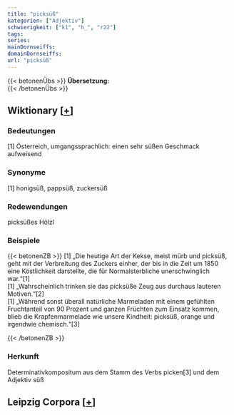 ```yaml
---
title: "picksüß"
kategorien: ["Adjektiv"]
schwierigkeit: ["k1", "h_", "r22"]
tags:
series:
mainDornseiffs:
domainDornseiffs:
url: "picksüß"
---
```


{{< betonenÜbs >}}
**Übersetzung:**  
{{< /betonenÜbs >}}

## Wiktionary [[+](https://de.wiktionary.org/wiki/picksüß)]

### Bedeutungen
[1] Österreich, umgangssprachlich: einen sehr süßen Geschmack aufweisend  

### Synonyme
[1] honigsüß, pappsüß, zuckersüß  

### Redewendungen
picksüßes Hölzl  

### Beispiele
{{< betonenZB >}}
[1] „Die heutige Art der Kekse, meist mürb und picksüß, geht mit der Verbreitung des Zuckers einher, der bis in die Zeit um 1850 eine Köstlichkeit darstellte, die für Normalsterbliche unerschwinglich war.“[1]  
[1] „Wahrscheinlich trinken sie das picksüße Zeug aus durchaus lauteren Motiven.“[2]  
[1] „Während sonst überall natürliche Marmeladen mit einem gefühlten Fruchtanteil von 90 Prozent und ganzen Früchten zum Einsatz kommen, blieb die Krapfenmarmelade wie unsere Kindheit: picksüß, orange und irgendwie chemisch.“[3]  

{{< /betonenZB >}}
### Herkunft
Determinativkompositum aus dem Stamm des Verbs picken[3] und dem Adjektiv süß  


## Leipzig Corpora [[+](https://corpora.uni-leipzig.de/en/res?word=picksüß&corpusId=deu_newscrawl-public_2018)]

